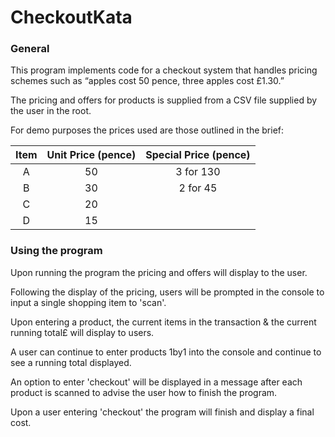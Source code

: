 # CheckoutKata

### General

This program implements code for a checkout system that 
handles pricing schemes such as “apples cost 50 pence, three apples cost £1.30.”

The pricing and offers for products is supplied from a CSV file supplied 
by the user in the root.

For demo purposes the prices used are those outlined in the brief:

| Item | Unit Price (pence) | Special Price (pence) |
|:------:|:------------------:|:---------------------:|
|A|	50|	3 for 130|
|B|	30|	2 for 45
|C|	20|	
|D|	15|	

### Using the program
Upon running the program the pricing and offers will display to the user.

Following the display of the pricing, users will be prompted in the console to input a single shopping item to 'scan'.

Upon entering a product, the current items in the transaction & the current running total£ will display to users.

A user can continue to enter products 1by1 into the console and continue to see a running total displayed. 

An option to enter 'checkout' will be displayed in a message after each product is scanned to advise the user how to finish the program. 

Upon a user entering 'checkout' the program will finish and display a final cost.

